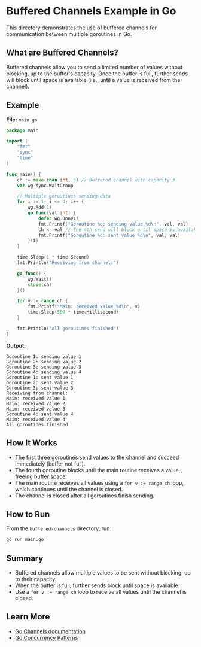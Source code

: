 # Buffered Channels Example in Go

This directory demonstrates the use of buffered channels for communication between multiple goroutines in Go.

## What are Buffered Channels?

Buffered channels allow you to send a limited number of values without blocking, up to the buffer's capacity. Once the buffer is full, further sends will block until space is available (i.e., until a value is received from the channel).

## Example

**File:** `main.go`

```go
package main

import (
    "fmt"
    "sync"
    "time"
)

func main() {
    ch := make(chan int, 3) // Buffered channel with capacity 3
    var wg sync.WaitGroup

    // Multiple goroutines sending data
    for i := 1; i <= 4; i++ {
        wg.Add(1)
        go func(val int) {
            defer wg.Done()
            fmt.Printf("Goroutine %d: sending value %d\n", val, val)
            ch <- val // The 4th send will block until space is available
            fmt.Printf("Goroutine %d: sent value %d\n", val, val)
        }(i)
    }

    time.Sleep(1 * time.Second)
    fmt.Println("Receiving from channel:")

    go func() {
        wg.Wait()
        close(ch)
    }()

    for v := range ch {
        fmt.Printf("Main: received value %d\n", v)
        time.Sleep(500 * time.Millisecond)
    }

    fmt.Println("All goroutines finished")
}
```

**Output:**
```
Goroutine 1: sending value 1
Goroutine 2: sending value 2
Goroutine 3: sending value 3
Goroutine 4: sending value 4
Goroutine 1: sent value 1
Goroutine 2: sent value 2
Goroutine 3: sent value 3
Receiving from channel:
Main: received value 1
Main: received value 2
Main: received value 3
Goroutine 4: sent value 4
Main: received value 4
All goroutines finished
```

## How It Works
- The first three goroutines send values to the channel and succeed immediately (buffer not full).
- The fourth goroutine blocks until the main routine receives a value, freeing buffer space.
- The main routine receives all values using a `for v := range ch` loop, which continues until the channel is closed.
- The channel is closed after all goroutines finish sending.

## How to Run

From the `buffered-channels` directory, run:
```sh
go run main.go
```

## Summary
- Buffered channels allow multiple values to be sent without blocking, up to their capacity.
- When the buffer is full, further sends block until space is available.
- Use a `for v := range ch` loop to receive all values until the channel is closed.

## Learn More
- [Go Channels documentation](https://golang.org/doc/effective_go#channels)
- [Go Concurrency Patterns](https://golang.org/doc/effective_go#concurrency)
